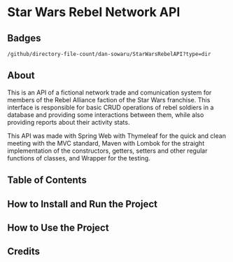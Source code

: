 
# Star Wars Rebel Network API

## Badges
	/github/directory-file-count/dan-sowaru/StarWarsRebelAPI?type=dir

## About

This is an API of a fictional network trade and comunication system for members of the Rebel Alliance faction of the Star Wars franchise. This interface is responsible for basic CRUD operations of rebel soldiers in a database and providing some interactions between them, while also providing reports about their activity stats.

This API was made with Spring Web with Thymeleaf for the quick and clean meeting with the MVC standard, Maven with Lombok for the straight implementation of the constructors, getters, setters and other regular functions of classes, and Wrapper for the testing.

## Table of Contents

## How to Install and Run the Project

## How to Use the Project

## Credits




